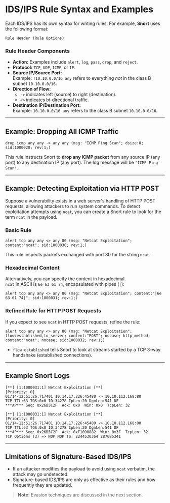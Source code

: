 # IDS/IPS Rule Syntax and Examples

Each IDS/IPS has its own syntax for writing rules. For example, **Snort** uses the following format:

```
Rule Header (Rule Options)
```

### Rule Header Components

- **Action:** Examples include `alert`, `log`, `pass`, `drop`, and `reject`.
- **Protocol:** `TCP`, `UDP`, `ICMP`, or `IP`.
- **Source IP/Source Port:**  
    Example: `!10.10.0.0/16 any` refers to everything *not* in the class B subnet `10.10.0.0/16`.
- **Direction of Flow:**  
    - `->` indicates left (source) to right (destination).
    - `<>` indicates bi-directional traffic.
- **Destination IP/Destination Port:**  
    Example: `10.10.0.0/16 any` refers to the class B subnet `10.10.0.0/16`.

---

## Example: Dropping All ICMP Traffic

```snort
drop icmp any any -> any any (msg: "ICMP Ping Scan"; dsize:0; sid:1000020; rev:1;)
```

This rule instructs Snort to **drop any ICMP packet** from any source IP (any port) to any destination IP (any port). The log message will be `"ICMP Ping Scan"`.

---

## Example: Detecting Exploitation via HTTP POST

Suppose a vulnerability exists in a web server's handling of HTTP POST requests, allowing attackers to run system commands. To detect exploitation attempts using `ncat`, you can create a Snort rule to look for the term `ncat` in the payload.

### Basic Rule

```snort
alert tcp any any <> any 80 (msg: "Netcat Exploitation"; content:"ncat"; sid:1000030; rev:1;)
```

This rule inspects packets exchanged with port 80 for the string `ncat`.

### Hexadecimal Content

Alternatively, you can specify the content in hexadecimal.  
`ncat` in ASCII is `6e 63 61 74`, encapsulated with pipes (`|`):

```snort
alert tcp any any <> any 80 (msg: "Netcat Exploitation"; content:"|6e 63 61 74|"; sid:1000031; rev:1;)
```

### Refined Rule for HTTP POST Requests

If you expect to see `ncat` in HTTP POST requests, refine the rule:

```snort
alert tcp any any <> any 80 (msg: "Netcat Exploitation"; flow:established,to_server; content:"POST"; nocase; http_method; content:"ncat"; nocase; sid:1000032; rev:1;)
```

- `flow:established` tells Snort to look at streams started by a TCP 3-way handshake (established connections).

---

## Example Snort Logs

```
[**] [1:1000031:1] Netcat Exploitation [**]
[Priority: 0] 
01/14-12:51:26.717401 10.14.17.226:45480 -> 10.10.112.168:80
TCP TTL:63 TOS:0x0 ID:34278 IpLen:20 DgmLen:541 DF
***AP*** Seq: 0x26B5C2F  Ack: 0x0  Win: 0x0  TcpLen: 32

[**] [1:1000031:1] Netcat Exploitation [**]
[Priority: 0] 
01/14-12:51:26.717401 10.14.17.226:45480 -> 10.10.112.168:80
TCP TTL:63 TOS:0x0 ID:34278 IpLen:20 DgmLen:541 DF
***AP*** Seq: 0x26B5C2F  Ack: 0xF1090882  Win: 0x3F  TcpLen: 32
TCP Options (3) => NOP NOP TS: 2244530364 287085341
```

---

## Limitations of Signature-Based IDS/IPS

- If an attacker modifies the payload to avoid using `ncat` verbatim, the attack may go undetected.
- Signature-based IDS/IPS are only as effective as their rules and how frequently they are updated.

> **Note:** Evasion techniques are discussed in the next section.